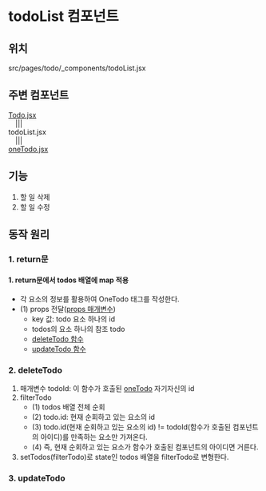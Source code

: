# todoList 컴포넌트

## 위치

src/pages/todo/\_components/todoList.jsx

## 주변 컴포넌트

[Todo.jsx](./summary7_Todo.md)  
&emsp;|||  
todoList.jsx  
&emsp;|||  
[oneTodo.jsx](./summary10_oneTodo.md)

## 기능

1. 할 일 삭제
2. 할 일 수정

## 동작 원리

### 1. return문

#### 1. return문에서 todos 배열에 map 적용

-   각 요소의 정보를 활용하여 OneTodo 태그를 작성한다.
-   (1) props 전달([props 매개변수](./summary10_oneTodo.md#1-props-매개변수))
    -   key 값: todo 요소 하나의 id
    -   todos의 요소 하나의 참조 todo
    -   [deleteTodo 함수](./summary9_todoList.md#2-deletetodo)
    -   [updateTodo 함수](./summary9_todoList.md#3-updatetodo)

### 2. deleteTodo

1. 매개변수 todoId: 이 함수가 호출된 [oneTodo](./summary10_oneTodo.md#2-onpressdeletetodo) 자기자신의 id
2. filterTodo
    - (1) todos 배열 전체 순회
    - (2) todo.id: 현재 순회하고 있는 요소의 id
    - (3) todo.id(현재 순회하고 있는 요소의 id) != todoId(함수가 호출된 컴포넌트의 아이디)를 만족하는 요소만 가져온다.
    - (4) 즉, 현재 순회하고 있는 요소가 함수가 호출된 컴포넌트의 아이디면 거른다.
3. setTodos(filterTodo)로 state인 todos 배열을 filterTodo로 변형한다.

### 3. updateTodo
